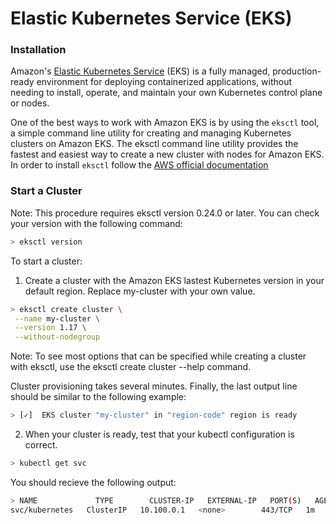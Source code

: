 # Elastic Kubernetes Service (EKS)

### Installation

Amazon's [Elastic Kubernetes Service](https://aws.amazon.com/eks//) \(EKS\) is a fully managed, production-ready environment for deploying containerized applications, without needing to install, operate, and maintain your own Kubernetes control plane or nodes.

One of the best ways to work with Amazon EKS is by using the `eksctl` tool, a simple command line utility for creating and managing Kubernetes clusters on Amazon EKS. The eksctl command line utility provides the fastest and easiest way to create a new cluster with nodes for Amazon EKS.
In order to install `eksctl` follow the [AWS official documentation](https://docs.aws.amazon.com/eks/latest/userguide/eksctl.html#installing-eksctl)

### Start a Cluster

Note: This procedure requires eksctl version 0.24.0 or later. You can check your version with the following command:

```bash
> eksctl version
```
To start a cluster:

1) Create a cluster with the Amazon EKS lastest Kubernetes version in your default region. Replace my-cluster with your own value.
```bash
> eksctl create cluster \
 --name my-cluster \
 --version 1.17 \
 --without-nodegroup
```
Note: To see most options that can be specified while creating a cluster with eksctl, use the eksctl create cluster --help command.

Cluster provisioning takes several minutes. Finally, the last output line should be similar to the following example:
```bash
> [✓]  EKS cluster "my-cluster" in "region-code" region is ready
```
2) When your cluster is ready, test that your kubectl configuration is correct.
```bash
> kubectl get svc
```
You should recieve the following output:
```bash
> NAME             TYPE        CLUSTER-IP   EXTERNAL-IP   PORT(S)   AGE
svc/kubernetes   ClusterIP   10.100.0.1   <none>        443/TCP   1m
```


